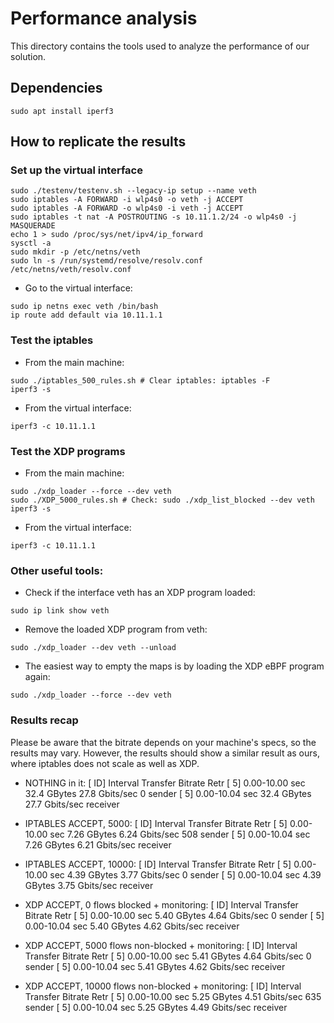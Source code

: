 # Performance analysis

This directory contains the tools used to analyze the performance of our solution.

## Dependencies
```
sudo apt install iperf3
```

## How to replicate the results
### Set up the virtual interface
```
sudo ./testenv/testenv.sh --legacy-ip setup --name veth
sudo iptables -A FORWARD -i wlp4s0 -o veth -j ACCEPT
sudo iptables -A FORWARD -o wlp4s0 -i veth -j ACCEPT
sudo iptables -t nat -A POSTROUTING -s 10.11.1.2/24 -o wlp4s0 -j MASQUERADE
echo 1 > sudo /proc/sys/net/ipv4/ip_forward
sysctl -a
sudo mkdir -p /etc/netns/veth
sudo ln -s /run/systemd/resolve/resolv.conf /etc/netns/veth/resolv.conf
```

* Go to the virtual interface:
```
sudo ip netns exec veth /bin/bash
ip route add default via 10.11.1.1
```

### Test the iptables
* From the main machine:
```
sudo ./iptables_500_rules.sh # Clear iptables: iptables -F
iperf3 -s
```

* From the virtual interface:
```
iperf3 -c 10.11.1.1
```

### Test the XDP programs
* From the main machine:
```
sudo ./xdp_loader --force --dev veth
sudo ./XDP_5000_rules.sh # Check: sudo ./xdp_list_blocked --dev veth
iperf3 -s
```

* From the virtual interface:
```
iperf3 -c 10.11.1.1
```

### Other useful tools:
* Check if the interface veth has an XDP program loaded:
```
sudo ip link show veth
```

* Remove the loaded XDP program from veth:
```
sudo ./xdp_loader --dev veth --unload
```

* The easiest way to empty the maps is by loading the XDP eBPF program again:
```
sudo ./xdp_loader --force --dev veth
```

### Results recap
Please be aware that the bitrate depends on your machine's specs, so the results may vary. However, the results should show a similar result as ours, where iptables does not scale as well as XDP.

* NOTHING in it:
	[ ID] Interval           Transfer     Bitrate         Retr
	[  5]   0.00-10.00  sec  32.4 GBytes  27.8 Gbits/sec    0             sender
	[  5]   0.00-10.04  sec  32.4 GBytes  27.7 Gbits/sec                  receiver


* IPTABLES ACCEPT, 5000:
	[ ID] Interval           Transfer     Bitrate         Retr
	[  5]   0.00-10.00  sec  7.26 GBytes  6.24 Gbits/sec  508             sender
	[  5]   0.00-10.04  sec  7.26 GBytes  6.21 Gbits/sec                  receiver

* IPTABLES ACCEPT, 10000:
	[ ID] Interval           Transfer     Bitrate         Retr
	[  5]   0.00-10.00  sec  4.39 GBytes  3.77 Gbits/sec    0             sender
	[  5]   0.00-10.04  sec  4.39 GBytes  3.75 Gbits/sec                  receiver


* XDP ACCEPT, 0 flows blocked + monitoring:
	[ ID] Interval           Transfer     Bitrate         Retr
	[  5]   0.00-10.00  sec  5.40 GBytes  4.64 Gbits/sec    0             sender
	[  5]   0.00-10.04  sec  5.40 GBytes  4.62 Gbits/sec                  receiver

* XDP ACCEPT, 5000 flows non-blocked + monitoring:
	[ ID] Interval           Transfer     Bitrate         Retr
	[  5]   0.00-10.00  sec  5.41 GBytes  4.64 Gbits/sec    0             sender
	[  5]   0.00-10.04  sec  5.41 GBytes  4.62 Gbits/sec                  receiver

* XDP ACCEPT, 10000 flows non-blocked + monitoring:
	[ ID] Interval           Transfer     Bitrate         Retr
	[  5]   0.00-10.00  sec  5.25 GBytes  4.51 Gbits/sec  635             sender
	[  5]   0.00-10.04  sec  5.25 GBytes  4.49 Gbits/sec                  receiver



